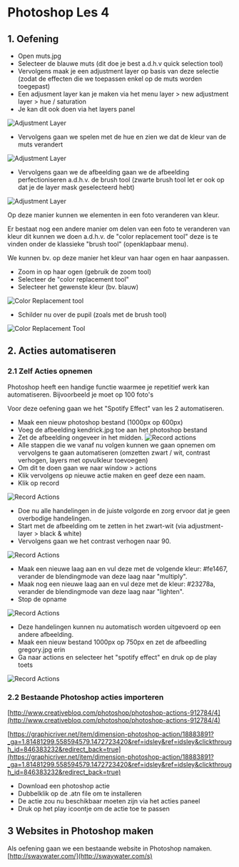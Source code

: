 # Photoshop Les 4

## 1. Oefening

- Open muts.jpg
- Selecteer de blauwe muts (dit doe je best a.d.h.v quick selection tool)
- Vervolgens maak je een adjustment layer op basis van deze selectie (zodat de effecten die we toepassen enkel op de muts worden toegepast)
- Een adjusment layer kan je maken via het menu layer > new adjustment layer > hue / saturation
- Je kan dit ook doen via het layers panel

![Adjustment Layer](https://cl.ly/2K1V0l431r2o/Screen%20Recording%202016-12-04%20at%2003.16%20PM.gif)

- Vervolgens gaan we spelen met de hue en zien we dat de kleur van de muts verandert

![Adjustment Layer](https://cl.ly/202S0T0j1Z2O/Screen%20Recording%202016-12-04%20at%2003.18%20PM.gif)

- Vervolgens gaan we de afbeelding gaan we de afbeelding perfectioniseren a.d.h.v. de brush tool (zwarte brush tool let er ook op dat je de layer mask geselecteerd hebt)

![Adjustment Layer](https://cl.ly/1R462b280l0X/Screen%20Recording%202016-12-04%20at%2003.22%20PM.gif)

Op deze manier kunnen we elementen in een foto veranderen van kleur.

Er bestaat nog een andere manier om delen van een foto te veranderen van kleur dit kunnen we doen a.d.h.v. de "color replacement tool" deze is te vinden onder de klassieke "brush tool" (openklapbaar menu).

We kunnen bv. op deze manier het kleur van haar ogen en haar aanpassen.

- Zoom in op haar ogen (gebruik de zoom tool)
- Selecteer de "color replacement tool"
- Selecteer het gewenste kleur (bv. blauw)

![Color Replacement tool](https://cl.ly/1G2e1N182P3q/Screen%20Recording%202016-12-04%20at%2003.51%20PM.gif)

- Schilder nu over de pupil (zoals met de brush tool)

![Color Replacement Tool](https://cl.ly/1g1i441b1x2O/Screen%20Recording%202016-12-04%20at%2004.07%20PM.gif)

## 2. Acties automatiseren

### 2.1 Zelf Acties opnemen

Photoshop heeft een handige functie waarmee je repetitief werk kan automatiseren. Bijvoorbeeld je moet op 100 foto's

Voor deze oefening gaan we het "Spotify Effect" van les 2 automatiseren.

- Maak een nieuw photoshop bestand (1000px op 600px)
- Voeg de afbeelding kendrick.jpg toe aan het photoshop bestand
- Zet de afbeelding ongeveer in het midden.
![Record actions](https://cl.ly/2Z1H0F0b3l3q/Screen%20Recording%202016-12-04%20at%2009.03%20PM.gif)
- Alle stappen die we vanaf nu volgen kunnen we gaan opnemen om vervolgens te gaan automatiseren (omzetten zwart / wit, contrast verhogen, layers met opvulkleur toevoegen)
- Om dit te doen gaan we naar window > actions
- Klik vervolgens op nieuwe actie maken en geef deze een naam.
- Klik op record

![Record Actions](https://cl.ly/2X2B1B3X2N3g/Screen%20Recording%202016-12-04%20at%2009.16%20PM.gif)

- Doe nu alle handelingen in de juiste volgorde en zorg ervoor dat je geen overbodige handelingen.
- Start met de afbeelding om te zetten in het zwart-wit (via adjustment-layer > black & white)
- Vervolgens gaan we het contrast verhogen naar 90.

![Record Actions](https://cl.ly/2T0J0g1J2b3r/Screen%20Recording%202016-12-04%20at%2009.21%20PM.gif)

- Maak een nieuwe laag aan en vul deze met de volgende kleur: #fe1467, verander de blendingmode van deze laag naar "multiply".
- Maak nog een nieuwe laag aan en vul deze met de kleur: #23278a, verander de blendingmode van deze laag naar "lighten".
- Stop de opname

![Record Actions](https://cl.ly/3t0L2H1c151y/Screen%20Recording%202016-12-04%20at%2009.32%20PM.gif)

- Deze handelingen kunnen nu automatisch worden uitgevoerd op een andere afbeelding.
- Maak een nieuw bestand 1000px op 750px en zet de afbeedling gregory.jpg erin
- Ga naar actions en selecteer het "spotify effect" en druk op de play toets

![Record Actions](https://cl.ly/450X10442u1i/Screen%20Recording%202016-12-04%20at%2009.53%20PM.gif)

### 2.2 Bestaande Photoshop acties importeren

[http://www.creativebloq.com/photoshop/photoshop-actions-912784/4](http://www.creativebloq.com/photoshop/photoshop-actions-912784/4)

[https://graphicriver.net/item/dimension-photoshop-action/18883891?_ga=1.81481299.558594579.1472723420&ref=idsley&ref=idsley&clickthrough_id=846383232&redirect_back=true](https://graphicriver.net/item/dimension-photoshop-action/18883891?_ga=1.81481299.558594579.1472723420&ref=idsley&ref=idsley&clickthrough_id=846383232&redirect_back=true)

- Download een photoshop actie
- Dubbelklik op de .atn file om te installeren
- De actie zou nu beschikbaar moeten zijn via het acties paneel
- Druk op het play icoontje om de actie toe te passen

## 3 Websites in Photoshop maken

Als oefening gaan we een bestaande website in Photoshop namaken.
[http://swaywater.com/](http://swaywater.com/s)
